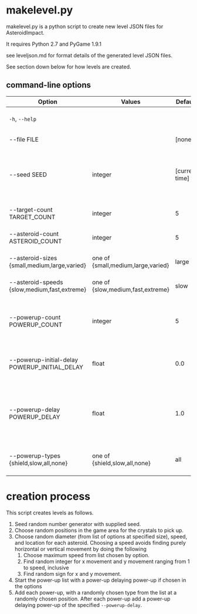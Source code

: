 # makelevel.py

makelevel.py is a python script to create new level JSON files for AsteroidImpact.

It requires Python 2.7 and PyGame 1.9.1

see leveljson.md for format details of the generated level JSON files.

See section down below for how levels are created.

## command-line options


| Option                                       | Values | Default | Description |
|----------------------------------------------|--------|---------|-------------|
|`-h`, `--help`                                | | | Show help message and exit|
|--file FILE                                   | | [none] |        File to save level json to.|
|--seed SEED                                   | integer | [current time] |  Random number seed. If none supplied will use current time. |
|--target-count TARGET_COUNT                   | integer | 5 | Number of crystals to pick up. |
|--asteroid-count ASTEROID_COUNT               | integer | 5 | Number of asteroids to avoid. |
|--asteroid-sizes {small,medium,large,varied}  | one of {small,medium,large,varied} | large | Approximate size of asteroids. |
|--asteroid-speeds {slow,medium,fast,extreme}  | one of {slow,medium,fast,extreme} | slow | Approximate speed of asteroids. |
|--powerup-count POWERUP_COUNT                 | integer | 5 | Number of distinct power-ups to create for the player to pick up. |
|--powerup-initial-delay POWERUP_INITIAL_DELAY | float | 0.0 | Delay in seconds before first powerup is available. |
|--powerup-delay POWERUP_DELAY                 | float | 1.0 | Delay in seconds after powerup is used before next one becomes available.|
|--powerup-types {shield,slow,all,none}        | one of {shield,slow,all,none} | all | Types of powerups that are in level.|


# creation process
This script creates levels as follows.

1. Seed random number generator with supplied seed.
2. Choose random positions in the game area for the crystals to pick up.
3. Choose random diameter (from list of options at specified size), speed, and location for each asteroid. Choosing a speed avoids finding purely horizontal or vertical movement by doing the following
   1. Choose maximum speed from list chosen by option.
   2. Find random integer for x movement and y movement ranging from 1 to speed, inclusive
   3. Find random sign for x and y movement.
4. Start the power-up list with a power-up delaying power-up if chosen in the options
5. Add each power-up, with a randomly chosen type from the list at a randomly chosen position. After each power-up add a power-up delaying power-up of the specified `--powerup-delay`.

